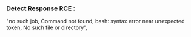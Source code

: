 ### Detect  Response RCE :
"no such job, Command not found, bash: syntax error near unexpected token, No such file or directory", 
